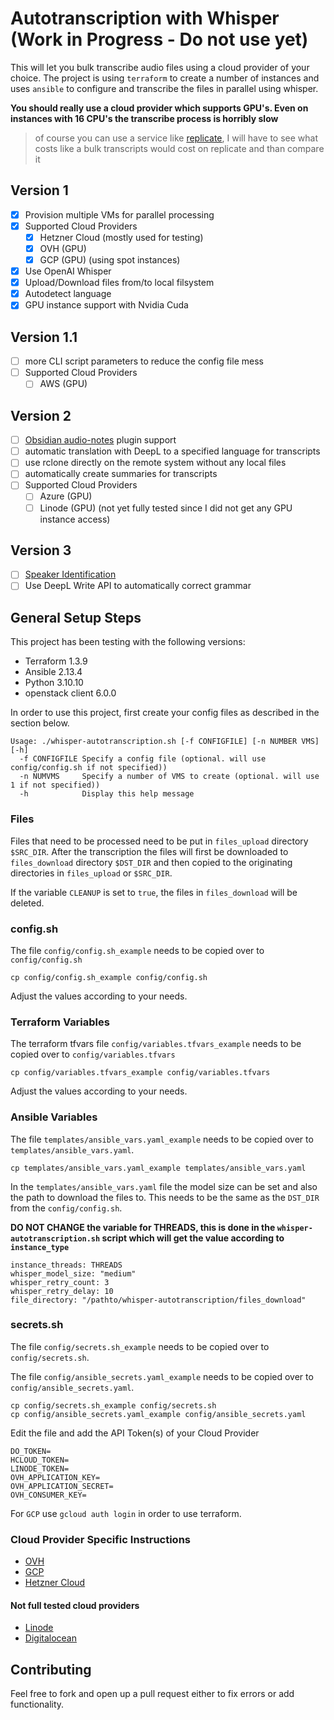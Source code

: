 # Autotranscription with Whisper (Work in Progress - Do not use yet)


This will let you bulk transcribe audio files using a cloud provider of your choice. The project is using `terraform` to create a number of instances and uses `ansible` to configure and transcribe the files in parallel using whisper.

**You should really use a cloud provider which supports GPU's. Even on instances with 16 CPU's the transcribe process is horribly slow**

> of course you can use a service like [replicate](https://replicate.com/), I will have to see what costs like a bulk transcripts would cost on replicate and than compare it

## Version 1

- [x] Provision multiple VMs for parallel processing
- [x] Supported Cloud Providers
	- [x] Hetzner Cloud (mostly used for testing)
	- [x] OVH (GPU)
  - [x] GCP (GPU) (using spot instances)
- [x] Use OpenAI Whisper
- [x] Upload/Download files from/to local filsystem
- [x] Autodetect language
- [x] GPU instance support with Nvidia Cuda

## Version 1.1

- [ ] more CLI script parameters to reduce the config file mess
- [ ] Supported Cloud Providers
  - [ ] AWS (GPU)

## Version 2

- [ ] [Obsidian audio-notes](https://github.com/jjmaldonis/obsidian-audio-notes) plugin support
- [ ] automatic translation with DeepL to a specified language for transcripts
- [ ] use rclone directly on the remote system without any local files
- [ ] automatically create summaries for transcripts
- [ ] Supported Cloud Providers
  - [ ] Azure (GPU)
  - [ ] Linode (GPU) (not yet fully tested since I did not get any GPU instance access)

## Version 3

- [ ] [Speaker Identification](https://github.com/lablab-ai/Whisper-transcription_and_diarization-speaker-identification-)
- [ ] Use DeepL Write API to automatically correct grammar

## General Setup Steps

This project has been testing with the following versions:

- Terraform 1.3.9
- Ansible 2.13.4
- Python 3.10.10
- openstack client 6.0.0

In order to use this project, first create your config files as described in the section below.

```shell
Usage: ./whisper-autotranscription.sh [-f CONFIGFILE] [-n NUMBER VMS] [-h]
  -f CONFIGFILE Specify a config file (optional. will use config/config.sh if not specified))
  -n NUMVMS     Specify a number of VMS to create (optional. will use 1 if not specified))
  -h            Display this help message
```

### Files

Files that need to be processed need to be put in `files_upload` directory `$SRC_DIR`. After the transcription the files will first be downloaded to `files_download` directory `$DST_DIR` and then copied to the originating directories in `files_upload` or `$SRC_DIR`.

If the variable `CLEANUP` is set to `true`, the files in `files_download` will be deleted.

### config.sh

The file `config/config.sh_example` needs to be copied over to `config/config.sh`

```shell
cp config/config.sh_example config/config.sh
```

Adjust the values according to your needs.

### Terraform Variables

The terraform tfvars file `config/variables.tfvars_example` needs to be copied over to `config/variables.tfvars`

```shell
cp config/variables.tfvars_example config/variables.tfvars
```

Adjust the values according to your needs.

### Ansible Variables

The file `templates/ansible_vars.yaml_example` needs to be copied over to `templates/ansible_vars.yaml`.

```shell
cp templates/ansible_vars.yaml_example templates/ansible_vars.yaml
```

In the `templates/ansible_vars.yaml` file the model size can be set and also the path to download the files to. This needs to be the same as the `DST_DIR` from the `config/config.sh`.

**DO NOT CHANGE the variable for THREADS, this is done in the `whisper-autotranscription.sh` script which will get the value according to `instance_type`**

```shell
instance_threads: THREADS
whisper_model_size: "medium"
whisper_retry_count: 3
whisper_retry_delay: 10
file_directory: "/pathto/whisper-autotranscription/files_download"
```

### secrets.sh

The file `config/secrets.sh_example` needs to be copied over to `config/secrets.sh`.

The file `config/ansible_secrets.yaml_example` needs to be copied over to `config/ansible_secrets.yaml`.

```shell
cp config/secrets.sh_example config/secrets.sh
cp config/ansible_secrets.yaml_example config/ansible_secrets.yaml
```

Edit the file and add the API Token(s) of your Cloud Provider

```shell
DO_TOKEN=
HCLOUD_TOKEN=
LINODE_TOKEN=
OVH_APPLICATION_KEY=
OVH_APPLICATION_SECRET=
OVH_CONSUMER_KEY=
```

For `GCP` use `gcloud auth login` in order to use terraform.

### Cloud Provider Specific Instructions

- [OVH](./ovh/README.md)
- [GCP](./gcp/README.md)
- [Hetzner Cloud](./hetzner/README.md)

#### Not full tested cloud providers

- [Linode](./linode/README.md)
- [Digitalocean](./digitalocean/README.md)

## Contributing

Feel free to fork and open up a pull request either to fix errors or add functionality.
